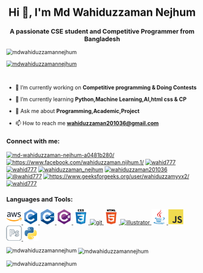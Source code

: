 <h1 align="center">Hi 👋, I'm Md Wahiduzzaman Nejhum</h1>
<h3 align="center">A passionate CSE student and Competitive Programmer from Bangladesh</h3>

<p align="left"> <img src="https://komarev.com/ghpvc/?username=mdwahiduzzamannejhum&label=Profile%20views&color=0e75b6&style=flat" alt="mdwahiduzzamannejhum" /> </p>

<p align="left"> <a href="https://github.com/ryo-ma/github-profile-trophy"><img src="https://github-profile-trophy.vercel.app/?username=mdwahiduzzamannejhum" alt="mdwahiduzzamannejhum" /></a> </p>

<p align="left"> <a href="https://twitter.com/" target="blank"><img src="https://img.shields.io/twitter/follow/?logo=twitter&style=for-the-badge" alt="" /></a> </p>

- 🔭 I’m currently working on **Competitive programming & Doing Contests**

- 🌱 I’m currently learning **Python,Machine Learning,AI,html css & CP**

- 💬 Ask me about **Programming,Academic,Project**

- 📫 How to reach me **wahiduzzaman201036@gmail.com**

<h3 align="left">Connect with me:</h3>
<p align="left">
<a href="https://linkedin.com/in/md-wahiduzzaman-nejhum-a0481b280/" target="blank"><img align="center" src="https://raw.githubusercontent.com/rahuldkjain/github-profile-readme-generator/master/src/images/icons/Social/linked-in-alt.svg" alt="md-wahiduzzaman-nejhum-a0481b280/" height="30" width="40" /></a>
<a href="https://fb.com/https://www.facebook.com/wahiduzzaman.nijhum.1/" target="blank"><img align="center" src="https://raw.githubusercontent.com/rahuldkjain/github-profile-readme-generator/master/src/images/icons/Social/facebook.svg" alt="https://www.facebook.com/wahiduzzaman.nijhum.1/" height="30" width="40" /></a>
<a href="https://www.codechef.com/users/wahid777" target="blank"><img align="center" src="https://cdn.jsdelivr.net/npm/simple-icons@3.1.0/icons/codechef.svg" alt="wahid777" height="30" width="40" /></a>
<a href="https://www.hackerrank.com/wahid777" target="blank"><img align="center" src="https://raw.githubusercontent.com/rahuldkjain/github-profile-readme-generator/master/src/images/icons/Social/hackerrank.svg" alt="wahid777" height="30" width="40" /></a>
<a href="https://codeforces.com/profile/wahiduzzaman_nejhum" target="blank"><img align="center" src="https://raw.githubusercontent.com/rahuldkjain/github-profile-readme-generator/master/src/images/icons/Social/codeforces.svg" alt="wahiduzzaman_nejhum" height="30" width="40" /></a>
<a href="https://www.leetcode.com/wahiduzzaman201036" target="blank"><img align="center" src="https://raw.githubusercontent.com/rahuldkjain/github-profile-readme-generator/master/src/images/icons/Social/leet-code.svg" alt="wahiduzzaman201036" height="30" width="40" /></a>
<a href="https://www.hackerearth.com/@wahid777" target="blank"><img align="center" src="https://raw.githubusercontent.com/rahuldkjain/github-profile-readme-generator/master/src/images/icons/Social/hackerearth.svg" alt="@wahid777" height="30" width="40" /></a>
<a href="https://auth.geeksforgeeks.org/user/https://www.geeksforgeeks.org/user/wahiduzzamyvx2/" target="blank"><img align="center" src="https://raw.githubusercontent.com/rahuldkjain/github-profile-readme-generator/master/src/images/icons/Social/geeks-for-geeks.svg" alt="https://www.geeksforgeeks.org/user/wahiduzzamyvx2/" height="30" width="40" /></a>
<a href="https://www.topcoder.com/members/wahid777" target="blank"><img align="center" src="https://raw.githubusercontent.com/rahuldkjain/github-profile-readme-generator/master/src/images/icons/Social/topcoder.svg" alt="wahid777" height="30" width="40" /></a>
</p>

<h3 align="left">Languages and Tools:</h3>
<p align="left"> <a href="https://aws.amazon.com" target="_blank" rel="noreferrer"> <img src="https://raw.githubusercontent.com/devicons/devicon/master/icons/amazonwebservices/amazonwebservices-original-wordmark.svg" alt="aws" width="40" height="40"/> </a> <a href="https://www.cprogramming.com/" target="_blank" rel="noreferrer"> <img src="https://raw.githubusercontent.com/devicons/devicon/master/icons/c/c-original.svg" alt="c" width="40" height="40"/> </a> <a href="https://www.w3schools.com/cpp/" target="_blank" rel="noreferrer"> <img src="https://raw.githubusercontent.com/devicons/devicon/master/icons/cplusplus/cplusplus-original.svg" alt="cplusplus" width="40" height="40"/> </a> <a href="https://www.w3schools.com/cs/" target="_blank" rel="noreferrer"> <img src="https://raw.githubusercontent.com/devicons/devicon/master/icons/csharp/csharp-original.svg" alt="csharp" width="40" height="40"/> </a> <a href="https://www.w3schools.com/css/" target="_blank" rel="noreferrer"> <img src="https://raw.githubusercontent.com/devicons/devicon/master/icons/css3/css3-original-wordmark.svg" alt="css3" width="40" height="40"/> </a> <a href="https://git-scm.com/" target="_blank" rel="noreferrer"> <img src="https://www.vectorlogo.zone/logos/git-scm/git-scm-icon.svg" alt="git" width="40" height="40"/> </a> <a href="https://www.w3.org/html/" target="_blank" rel="noreferrer"> <img src="https://raw.githubusercontent.com/devicons/devicon/master/icons/html5/html5-original-wordmark.svg" alt="html5" width="40" height="40"/> </a> <a href="https://www.adobe.com/in/products/illustrator.html" target="_blank" rel="noreferrer"> <img src="https://www.vectorlogo.zone/logos/adobe_illustrator/adobe_illustrator-icon.svg" alt="illustrator" width="40" height="40"/> </a> <a href="https://www.java.com" target="_blank" rel="noreferrer"> <img src="https://raw.githubusercontent.com/devicons/devicon/master/icons/java/java-original.svg" alt="java" width="40" height="40"/> </a> <a href="https://developer.mozilla.org/en-US/docs/Web/JavaScript" target="_blank" rel="noreferrer"> <img src="https://raw.githubusercontent.com/devicons/devicon/master/icons/javascript/javascript-original.svg" alt="javascript" width="40" height="40"/> </a> <a href="https://www.photoshop.com/en" target="_blank" rel="noreferrer"> <img src="https://raw.githubusercontent.com/devicons/devicon/master/icons/photoshop/photoshop-line.svg" alt="photoshop" width="40" height="40"/> </a> <a href="https://www.python.org" target="_blank" rel="noreferrer"> <img src="https://raw.githubusercontent.com/devicons/devicon/master/icons/python/python-original.svg" alt="python" width="40" height="40"/> </a> </p>

<p><img align="left" src="https://github-readme-stats.vercel.app/api/top-langs?username=mdwahiduzzamannejhum&show_icons=true&locale=en&layout=compact" alt="mdwahiduzzamannejhum" /></p>

<p>&nbsp;<img align="center" src="https://github-readme-stats.vercel.app/api?username=mdwahiduzzamannejhum&show_icons=true&locale=en" alt="mdwahiduzzamannejhum" /></p>

<p><img align="center" src="https://github-readme-streak-stats.herokuapp.com/?user=mdwahiduzzamannejhum&" alt="mdwahiduzzamannejhum" /></p>
